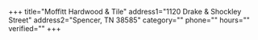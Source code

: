 +++
title="Moffitt Hardwood & Tile"
address1="1120 Drake & Shockley Street"
address2="Spencer, TN  38585"
category=""
phone=""
hours=""
verified=""
+++
